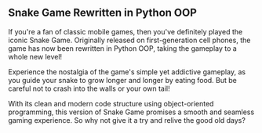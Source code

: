 ## Snake Game Rewritten in Python OOP

If you're a fan of classic mobile games, then you've definitely played the iconic Snake Game. Originally released on first-generation cell phones, the game has now been rewritten in Python OOP, taking the gameplay to a whole new level!

Experience the nostalgia of the game's simple yet addictive gameplay, as you guide your snake to grow longer and longer by eating food. But be careful not to crash into the walls or your own tail!

With its clean and modern code structure using object-oriented programming, this version of Snake Game promises a smooth and seamless gaming experience. So why not give it a try and relive the good old days?
